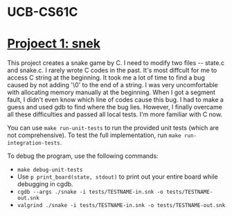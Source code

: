 # UCB-CS61C

# [Projoect 1: snek](https://web.archive.org/web/20240301065844/https://cs61c.org/sp24/projects/proj1/)

This project creates a snake game by C. I need to modify two files -- state.c and snake.c. I rarely wrote C codes in the past. It's most diffcult for me to access C string at the beginning. It took me a lot of time to find a bug caused by not adding '\0' to the end of a string. I was very uncomfortable with allocating memory manually at the beginning. When I got a segment fault, I didn't even know which line of codes cause this bug. I had to make a guess and used gdb to find where the bug lies. However, I finally overcame all these difficulties and passed all local tests. I'm more familiar with C now.

You can use `make run-unit-tests` to run the provided unit tests (which are not comprehensive). To test the full implementation, run `make run-integration-tests`.

To debug the program, use the following commands:
- `make debug-unit-tests`
- Use `p print_board(state, stdout)` to print out your entire board while debugging in cgdb.
- `cgdb --args ./snake -i tests/TESTNAME-in.snk -o tests/TESTNAME-out.snk`
- `valgrind ./snake -i tests/TESTNAME-in.snk -o tests/TESTNAME-out.snk`